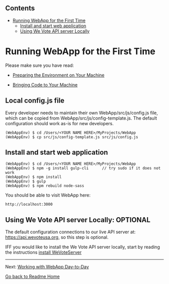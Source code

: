 <!-- START doctoc generated TOC please keep comment here to allow auto update -->
<!-- DON'T EDIT THIS SECTION, INSTEAD RE-RUN doctoc TO UPDATE -->
## Contents

- [Running WebApp for the First Time](#running-webapp-for-the-first-time)
  - [Install and start web application](#install-and-start-web-application)
  - [Using We Vote API server Locally](#using-we-vote-api-server-locally)

<!-- END doctoc generated TOC please keep comment here to allow auto update -->

# Running WebApp for the First Time

Please make sure you have read:

* [Preparing the Environment on Your Machine](ENVIRONMENT.md)

* [Bringing Code to Your Machine](CLONING_CODE.md)

## Local config.js file

Every developer needs to maintain their own WebApp/src/js/config.js file, which can be copied from 
WebApp/src/js/config-template.js. The default configuration should work as-is for new developers.

    (WebAppEnv) $ cd /Users/<YOUR NAME HERE>/MyProjects/WebApp
    (WebAppEnv) $ cp src/js/config-template.js src/js/config.js

## Install and start web application

    (WebAppEnv) $ cd /Users/<YOUR NAME HERE>/MyProjects/WebApp
    (WebAppEnv) $ npm -g install gulp-cli      // try sudo if it does not work
    (WebAppEnv) $ npm install
    (WebAppEnv) $ gulp
    (WebAppEnv) $ npm rebuild node-sass

You should be able to visit WebApp here:

    http://localhost:3000


## Using We Vote API server Locally: OPTIONAL

The default configuration connections to our live API server at: https://api.wevoteusa.org, so this step is optional.

IFF you would like to install the We Vote API server locally, start by reading the instructions 
[install WeVoteServer](https://github.com/wevote/WeVoteServer/blob/master/README_API_INSTALL.md)


---

Next: [Working with WebApp Day-to-Day](../working/README_WORKING_WITH_WEB_APP.md)

[Go back to Readme Home](../../README.md)
